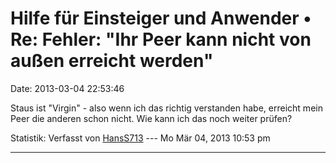 Hilfe für Einsteiger und Anwender • Re: Fehler: \"Ihr Peer kann nicht von außen erreicht werden\"
=================================================================================================

Date: 2013-03-04 22:53:46

Staus ist \"Virgin\" - also wenn ich das richtig verstanden habe,
erreicht mein Peer die anderen schon nicht. Wie kann ich das noch weiter
prüfen?

Statistik: Verfasst von
[HansS713](http://forum.yacy-websuche.de/memberlist.php?mode=viewprofile&u=8886)
--- Mo Mär 04, 2013 10:53 pm

------------------------------------------------------------------------
